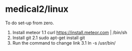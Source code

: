 medical2/linux
========
To do set-up from zero.
1. Install meteor 
1.1 curl https://install.meteor.com | /bin/sh
2. Install git
2.1 sudo apt-get install git
3. Run the command to change link
3.1 ln -s /usr/bin/
